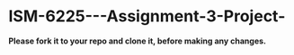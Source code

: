 # ISM-6225---Assignment-3-Project-

**Please fork it to your repo and clone it, before making any changes.**
